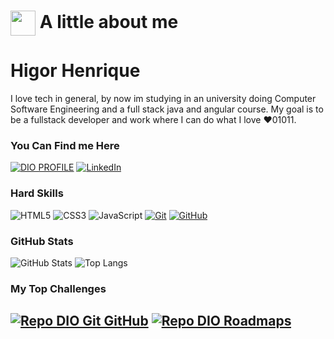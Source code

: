 <h1>
    <a href="https://www.dio.me/">
     <img align="center" width="40px" src="https://encrypted-tbn0.gstatic.com/images?q=tbn:ANd9GcSH8kFQsUnoSmrrM7S4uOWKB1QJUEeni-POSg&usqp=CAU"></a>
    <span>A little about me</span>
</h1>

# Higor Henrique
I love tech in general, by now im studying in an university doing Computer Software Engineering and a full stack java and angular course. My goal is to be a fullstack developer and work where I can do what I love ❤️01011.

### You Can Find me Here
[![DIO PROFILE](https://img.shields.io/badge/-DIO%20PROFILE-30A3DC?style=for-the-badge)](https://web.dio.me/users/hhfl12366877?tab=skills)
[![LinkedIn](https://img.shields.io/badge/-LinkedIn-000?style=for-the-badge&logo=linkedin&logoColor=30A3DC)](https://www.linkedin.com/in/higor-henrique-76aaab266/)


### Hard Skills
![HTML5](https://img.shields.io/badge/HTML-000?style=for-the-badge&logo=html5&logoColor=30A3DC)
![CSS3](https://img.shields.io/badge/CSS3-000?style=for-the-badge&logo=css3&logoColor=E94D5F)
![JavaScript](https://img.shields.io/badge/JavaScript-000?style=for-the-badge&logo=javascript&logoColor=30A3DC)
[![Git](https://img.shields.io/badge/Git-000?style=for-the-badge&logo=git&logoColor=E94D5F)](https://git-scm.com/doc) 
[![GitHub](https://img.shields.io/badge/GitHub-000?style=for-the-badge&logo=github&logoColor=30A3DC)](https://docs.github.com/)

### GitHub Stats
![GitHub Stats](https://github-readme-stats.vercel.app/api?username=hhfl&theme=transparent&bg_color=000&border_color=30A3DC&show_icons=true&icon_color=30A3DC&title_color=470754&text_color=FFF)
![Top Langs](https://github-readme-stats-git-masterrstaa-rickstaa.vercel.app/api/top-langs/?username=hhfl&layout=compact&bg_color=000&border_color=30A3DC&title_color=E94D5F&text_color=FFF)

### My Top Challenges
[![Repo DIO Git GitHub](https://github-readme-stats.vercel.app/api/pin/?username=elidianaandrade&repo=dio-lab-open-source&bg_color=000&border_color=30A3DC&show_icons=true&icon_color=30A3DC&title_color=E94D5F&text_color=FFF)](https://github.com/elidianaandrade/dio-lab-open-source)
[![Repo DIO Roadmaps](https://github-readme-stats.vercel.app/api/pin/?username=digitalinnovationone&repo=roadmaps&bg_color=000&border_color=30A3DC&show_icons=true&icon_color=30A3DC&title_color=E94D5F&text_color=FFF)](https://github.com/digitalinnovationone/roadmaps)
---